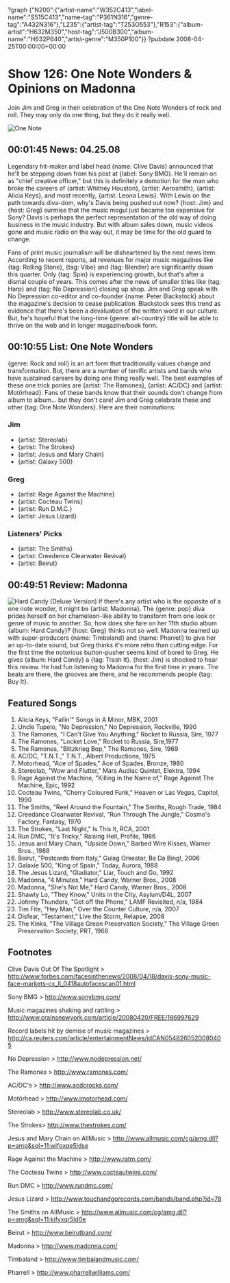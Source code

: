 ?graph {"N200":{"artist-name":"W352C413","label-name":"S515C413","name-tag":"P361N316","genre-tag":"A432N316"},"L235":{"artist-tag":"T253O553"},"R153":{"album-artist":"H632M350","host-tag":"J500B300","album-name":"H632P640","artist-genre":"M350P100"}}
?pubdate 2008-04-25T00:00:00+00:00

# Show 126: One Note Wonders & Opinions on Madonna
Join Jim and Greg in their celebration of the One Note Wonders of rock and roll. They may only do one thing, but they do it really well.

![One Note](http://static.soundopinions.org/images/2008/onenote.jpg)

## 00:01:45 News: 04.25.08
Legendary hit-maker and label head {name: Clive Davis} announced that he'll be stepping down from his post at {label: Sony BMG}. He'll remain on as "chief creative officer," but this is definitely a demotion for the man who broke the careers of {artist: Whitney Houston}, {artist: Aerosmith}, {artist: Alicia Keys}, and most recently, {artist: Leona Lewis}. With Lewis on the path towards diva-dom, why's Davis being pushed out now? {host: Jim} and {host: Greg} surmise that the music mogul just became too expensive for Sony? Davis is perhaps the perfect representation of the old way of doing business in the music industry. But with album sales down, music videos gone and music radio on the way out, it may be time for the old guard to change.

Fans of print music journalism will be disheartened by the next news item. According to recent reports, ad revenues for major music magazines like {tag: Rolling Stone}, {tag: Vibe} and {tag: Blender} are significantly down this quarter. Only {tag: Spin} is experiencing growth, but that's after a dismal couple of years. This comes after the news of smaller titles like {tag: Harp} and {tag: No Depression} closing up shop. Jim and Greg speak with No Depression co-editor and co-founder {name: Peter Blackstock} about the magazine's decision to cease publication. Blackstock sees this trend as evidence that there's been a devaluation of the written word in our culture. But, he's hopeful that the long-time {genre: alt-country} title will be able to thrive on the web and in longer magazine/book form.

## 00:10:55 List: One Note Wonders
{genre: Rock and roll} is an art form that traditionally values change and transformation. But, there are a number of terrific artists and bands who have sustained careers by doing one thing really well. The best examples of these one trick ponies are {artist: The Ramones}, {artist: AC/DC} and {artist: Motörhead}. Fans of these bands know that their sounds don't change from album to album... but they don't care! Jim and Greg celebrate these and other {tag: One Note Wonders}. Here are their nominations:

### Jim
- {artist: Stereolab}
- {artist: The Strokes}
- {artist: Jesus and Mary Chain}
- {artist: Galaxy 500}

### Greg
- {artist: Rage Against the Machine}
- {artist: Cocteau Twins}
- {artist: Run D.M.C.}
- {artist: Jesus Lizard}

### Listeners' Picks
- {artist: The Smiths}
- {artist: Creedence Clearwater Revival}
- {artist: Beirut}

## 00:49:51 Review: Madonna
![Hard Candy (Deluxe Version)](http://a1.mzstatic.com/us/r30/Music/e6/f2/0f/mzi.rvjcvcvm.600x600-75.jpg "20044/278674439")
If there's any artist who is the opposite of a one note wonder, it might be {artist: Madonna}. The {genre: pop} diva prides herself on her chameleon-like ability to transform from one look or genre of music to another. So, how does she fare on her 11th studio album {album: Hard Candy}? {host: Greg} thinks not so well. Madonna teamed up with super-producers {name: Timbaland} and {name: Pharrell} to give her an up-to-date sound, but Greg thinks it's more retro than cutting edge. For the first time the notorious button-pusher seems kind of bored to Greg. He gives {album: Hard Candy} a {tag: Trash It}. {host: Jim} is shocked to hear this review. He had fun listening to Madonna for the first time in years. The beats are there, the grooves are there, and he recommends people {tag: Buy It}.

## Featured Songs
1. Alicia Keys, "Fallin'" Songs in A Minor, MBK, 2001
2. Uncle Tupelo, "No Depression," No Depression, Rockville, 1990
3. The Ramones, "I Can't Give You Anything," Rocket to Russia, Sire, 1977
4. The Ramones, "Locket Love," Rocket to Russia, Sire,1977
5. The Ramones, "Blitzkrieg Bop," The Ramones, Sire, 1969
6. AC/DC, "T.N.T.," T.N.T., Albert Productions, 1975
7. Motorhead, "Ace of Spades," Ace of Spades, Bronze, 1980
8. Stereolab, "Wow and Flutter," Mars Audiac Quintet, Elektra, 1994
9. Rage Against the Machine, "Killing in the Name of," Rage Against The Machine, Epic, 1992
10. Cocteau Twins, "Cherry Coloured Funk," Heaven or Las Vegas, Capitol, 1990
11. The Smiths, "Reel Around the Fountain," The Smiths, Rough Trade, 1984
12. Creedance Clearwater Revival, "Run Through The Jungle," Cosmo's Factory, Fantasy, 1970
13. The Strokes, "Last Night," Is This It, RCA, 2001
14. Run DMC, "It's Tricky," Raising Hell, Profile, 1986
15. Jesus and Mary Chain, "Upside Down," Barbed Wire Kisses, Warner Bros., 1988
16. Beirut, "Postcards from Italy," Gulag Orkestar, Ba Da Bing!, 2006
17. Galaxie 500, "King of Spain," Today, Aurora, 1988
18. The Jesus Lizard, "Gladiator," Liar, Touch and Go, 1992
19. Madonna, "4 Minutes," Hard Candy, Warner Bros., 2008
20. Madonna, "She's Not Me," Hard Candy, Warner Bros., 2008
21. Shawty Lo, "They Know," Units in the City, Asylum/D4L, 2007
22. Johnny Thunders, "Get off the Phone," LAMF Revisited, n/a, 1984
23. Tim Fite, "Hey Man," Over the Counter Culture, n/a, 2007
24. Disfear, "Testament," Live the Storm, Relapse, 2008
25. The Kinks, "The Village Green Preservation Society," The Village Green Preservation Society, PRT, 1968

## Footnotes

Clive Davis Out Of The Spotlight > http://www.forbes.com/facesinthenews/2008/04/18/davis-sony-music-face-markets-cx_ll_0418autofacescan01.html

Sony BMG > http://www.sonybmg.com/

Music magazines shaking and rattling > http://www.crainsnewyork.com/article/20080420/FREE/186997629

Record labels hit by demise of music magazines > http://ca.reuters.com/article/entertainmentNews/idCAN0548260520080405

No Depression > http://www.nodepression.net/

The Ramones > http://www.ramones.com/

AC/DC's > http://www.acdcrocks.com/

Motörhead > http://www.imotorhead.com/

Stereolab > http://www.stereolab.co.uk/

The Strokes> http://www.thestrokes.com/

Jesus and Mary Chain on AllMusic > http://www.allmusic.com/cg/amg.dll?p=amg&sql=11:wifpxqe5ldse

Rage Against the Machine > http://www.ratm.com/

The Cocteau Twins > http://www.cocteautwins.com/

Run DMC > http://www.rundmc.com/

Jesus Lizard > http://www.touchandgorecords.com/bands/band.php?id=78

The Smiths on AllMusic > http://www.allmusic.com/cg/amg.dll?p=amg&sql=11:kifyxqr5ld0e

Beirut > http://www.beirutband.com/

Madonna > http://www.madonna.com/

Timbaland > http://www.timbalandmusic.com/

Pharrell > http://www.pharrellwilliams.com/